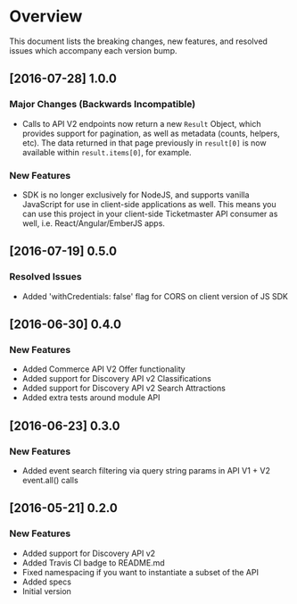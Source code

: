 # Overview

This document lists the breaking changes, new features, and resolved issues which accompany each version bump.

## [2016-07-28] 1.0.0

### Major Changes (Backwards Incompatible)

* Calls to API V2 endpoints now return a new `Result` Object, which provides support for pagination, as well as metadata (counts, helpers, etc).  The data returned in that page previously in `result[0]` is now available within `result.items[0]`, for example.

### New Features

* SDK is no longer exclusively for NodeJS, and supports vanilla JavaScript for use in client-side applications as well.  This means you can use this project in your client-side Ticketmaster API consumer as well, i.e. React/Angular/EmberJS apps.

## [2016-07-19] 0.5.0

### Resolved Issues

* Added 'withCredentials: false' flag for CORS on client version of JS SDK

## [2016-06-30] 0.4.0

### New Features

* Added Commerce API V2 Offer functionality
* Added support for Discovery API v2 Classifications
* Added support for Discovery API v2 Search Attractions
* Added extra tests around module API

## [2016-06-23] 0.3.0

### New Features

* Added event search filtering via query string params in API V1 + V2 event.all() calls

## [2016-05-21] 0.2.0

### New Features

* Added support for Discovery API v2
* Added Travis CI badge to README.md
* Fixed namespacing if you want to instantiate a subset of the API
* Added specs
* Initial version
